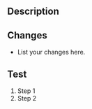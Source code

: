 ## Description
<!-- Please provide a brief summary of the changes you made. -->

## Changes 
- List your changes here.

## Test
<!-- Provide step-by-step instructions on how to test this PR. -->
1. Step 1
2. Step 2

